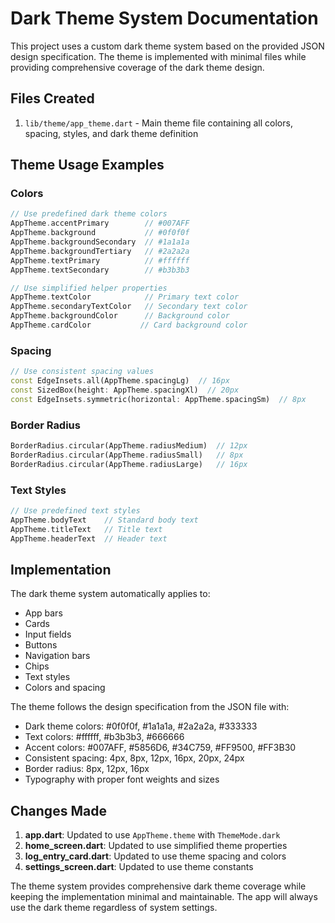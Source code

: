 # Dark Theme System Documentation

This project uses a custom dark theme system based on the provided JSON design specification. The theme is implemented with minimal files while providing comprehensive coverage of the dark theme design.

## Files Created

1. `lib/theme/app_theme.dart` - Main theme file containing all colors, spacing, styles, and dark theme definition

## Theme Usage Examples

### Colors
```dart
// Use predefined dark theme colors
AppTheme.accentPrimary        // #007AFF
AppTheme.background           // #0f0f0f  
AppTheme.backgroundSecondary  // #1a1a1a
AppTheme.backgroundTertiary   // #2a2a2a
AppTheme.textPrimary          // #ffffff
AppTheme.textSecondary        // #b3b3b3

// Use simplified helper properties
AppTheme.textColor            // Primary text color
AppTheme.secondaryTextColor   // Secondary text color
AppTheme.backgroundColor      // Background color
AppTheme.cardColor           // Card background color
```

### Spacing
```dart
// Use consistent spacing values
const EdgeInsets.all(AppTheme.spacingLg)  // 16px
const SizedBox(height: AppTheme.spacingXl)  // 20px
const EdgeInsets.symmetric(horizontal: AppTheme.spacingSm)  // 8px
```

### Border Radius
```dart
BorderRadius.circular(AppTheme.radiusMedium)  // 12px
BorderRadius.circular(AppTheme.radiusSmall)   // 8px
BorderRadius.circular(AppTheme.radiusLarge)   // 16px
```

### Text Styles
```dart
// Use predefined text styles
AppTheme.bodyText    // Standard body text
AppTheme.titleText   // Title text
AppTheme.headerText  // Header text
```

## Implementation

The dark theme system automatically applies to:
- App bars
- Cards
- Input fields
- Buttons
- Navigation bars
- Chips
- Text styles
- Colors and spacing

The theme follows the design specification from the JSON file with:
- Dark theme colors: #0f0f0f, #1a1a1a, #2a2a2a, #333333
- Text colors: #ffffff, #b3b3b3, #666666
- Accent colors: #007AFF, #5856D6, #34C759, #FF9500, #FF3B30
- Consistent spacing: 4px, 8px, 12px, 16px, 20px, 24px
- Border radius: 8px, 12px, 16px
- Typography with proper font weights and sizes

## Changes Made

1. **app.dart**: Updated to use `AppTheme.theme` with `ThemeMode.dark`
2. **home_screen.dart**: Updated to use simplified theme properties
3. **log_entry_card.dart**: Updated to use theme spacing and colors
4. **settings_screen.dart**: Updated to use theme constants

The theme system provides comprehensive dark theme coverage while keeping the implementation minimal and maintainable. The app will always use the dark theme regardless of system settings.
